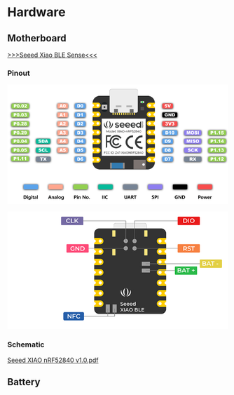 # Hardware

## Motherboard

[>>>Seeed Xiao BLE Sense<<<](https://www.seeedstudio.com/Seeed-XIAO-BLE-Sense-nRF52840-p-5253.html)

### Pinout

![](../docs/images/pinout.png)

![](../docs/images/back_pinout.jpg)


### Schematic

[Seeed XIAO nRF52840 v1.0.pdf](./motherboard/Seeed%20XIAO%20nRF52840%20v1.0.pdf)


## Battery

